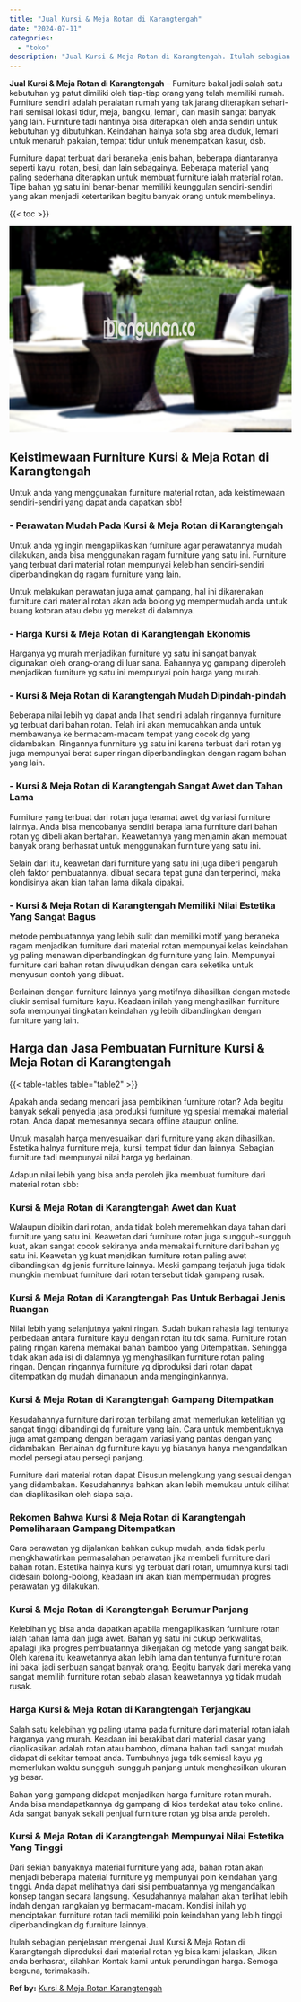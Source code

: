 ```yaml
---
title: "Jual Kursi & Meja Rotan di Karangtengah"
date: "2024-07-11"
categories: 
  - "toko"
description: "Jual Kursi & Meja Rotan di Karangtengah. Itulah sebagian penjelasan mengenai Jual Kursi & Meja Rotan di Karangtengah diproduksi dari material rotan yg bisa k..."
---
```


**Jual Kursi & Meja Rotan di Karangtengah** – Furniture bakal jadi salah satu kebutuhan yg patut dimiliki oleh tiap-tiap orang yang telah memiliki rumah. Furniture sendiri adalah peralatan rumah yang tak jarang diterapkan sehari-hari semisal lokasi tidur, meja, bangku, lemari, dan masih sangat banyak yang lain. Furniture tadi nantinya bisa diterapkan oleh anda sendiri untuk kebutuhan yg dibutuhkan. Keindahan halnya sofa sbg area duduk, lemari untuk menaruh pakaian, tempat tidur untuk menempatkan kasur, dsb.

Furniture dapat terbuat dari beraneka jenis bahan, beberapa diantaranya seperti kayu, rotan, besi, dan lain sebagainya. Beberapa material yang paling sederhana diterapkan untuk membuat furniture ialah material rotan. Tipe bahan yg satu ini benar-benar memiliki keunggulan sendiri-sendiri yang akan menjadi ketertarikan begitu banyak orang untuk membelinya.

{{< toc >}}

![Jual Kursi & Meja Rotan di Karangtengah](/images/kursi-meja-rotan-murah41.png)

## Keistimewaan Furniture Kursi & Meja Rotan di Karangtengah

Untuk anda yang menggunakan furniture material rotan, ada keistimewaan sendiri-sendiri yang dapat anda dapatkan sbb!

### \- Perawatan Mudah Pada Kursi & Meja Rotan di Karangtengah

Untuk anda yg ingin mengaplikasikan furniture agar perawatannya mudah dilakukan, anda bisa menggunakan ragam furniture yang satu ini. Furniture yang terbuat dari material rotan mempunyai kelebihan sendiri-sendiri diperbandingkan dg ragam furniture yang lain.

Untuk melakukan perawatan juga amat gampang, hal ini dikarenakan furniture dari material rotan akan ada bolong yg mempermudah anda untuk buang kotoran atau debu yg merekat di dalamnya.

### \- Harga Kursi & Meja Rotan di Karangtengah Ekonomis

Harganya yg murah menjadikan furniture yg satu ini sangat banyak digunakan oleh orang-orang di luar sana. Bahannya yg gampang diperoleh menjadikan furniture yg satu ini mempunyai poin harga yang murah.

### \- Kursi & Meja Rotan di Karangtengah Mudah Dipindah-pindah

Beberapa nilai lebih yg dapat anda lihat sendiri adalah ringannya furniture yg terbuat dari bahan rotan. Telah ini akan memudahkan anda untuk membawanya ke bermacam-macam tempat yang cocok dg yang didambakan. Ringannya funrniture yg satu ini karena terbuat dari rotan yg juga mempunyai berat super ringan diperbandingkan dengan ragam bahan yang lain.

### \- Kursi & Meja Rotan di Karangtengah Sangat Awet dan Tahan Lama

Furniture yang terbuat dari rotan juga teramat awet dg variasi furniture lainnya. Anda bisa mencobanya sendiri berapa lama furniture dari bahan rotan yg dibeli akan bertahan. Keawetannya yang menjamin akan membuat banyak orang berhasrat untuk menggunakan furniture yang satu ini.

Selain dari itu, keawetan dari furniture yang satu ini juga diberi pengaruh oleh faktor pembuatannya. dibuat secara tepat guna dan terperinci, maka kondisinya akan kian tahan lama dikala dipakai.

### \- Kursi & Meja Rotan di Karangtengah Memiliki Nilai Estetika Yang Sangat Bagus

metode pembuatannya yang lebih sulit dan memiliki motif yang beraneka ragam menjadikan furniture dari material rotan mempunyai kelas keindahan yg paling menawan diperbandingkan dg furniture yang lain. Mempunyai furniture dari bahan rotan diwujudkan dengan cara seketika untuk menyusun contoh yang dibuat.

Berlainan dengan furniture lainnya yang motifnya dihasilkan dengan metode diukir semisal furniture kayu. Keadaan inilah yang menghasilkan furniture sofa mempunyai tingkatan keindahan yg lebih dibandingkan dengan furniture yang lain.

## Harga dan Jasa Pembuatan Furniture Kursi & Meja Rotan di Karangtengah

{{< table-tables table="table2" >}}

Apakah anda sedang mencari jasa pembikinan furniture rotan? Ada begitu banyak sekali penyedia jasa produksi furniture yg spesial memakai material rotan. Anda dapat memesannya secara offline ataupun online.

Untuk masalah harga menyesuaikan dari furniture yang akan dihasilkan. Estetika halnya furniture meja, kursi, tempat tidur dan lainnya. Sebagian furniture tadi mempunyai nilai harga yg berlainan.

Adapun nilai lebih yang bisa anda peroleh jika membuat furniture dari material rotan sbb:

### Kursi & Meja Rotan di Karangtengah Awet dan Kuat

Walaupun dibikin dari rotan, anda tidak boleh meremehkan daya tahan dari furniture yang satu ini. Keawetan dari furniture rotan juga sungguh-sungguh kuat, akan sangat cocok sekiranya anda memakai furniture dari bahan yg satu ini. Keawetan yg kuat menjdikan furniture rotan paling awet dibandingkan dg jenis furniture lainnya. Meski gampang terjatuh juga tidak mungkin membuat furniture dari rotan tersebut tidak gampang rusak.

### Kursi & Meja Rotan di Karangtengah Pas Untuk Berbagai Jenis Ruangan

Nilai lebih yang selanjutnya yakni ringan. Sudah bukan rahasia lagi tentunya perbedaan antara furniture kayu dengan rotan itu tdk sama. Furniture rotan paling ringan karena memakai bahan bamboo yang Ditempatkan. Sehingga tidak akan ada isi di dalamnya yg menghasilkan furniture rotan paling ringan. Dengan ringannya furniture yg diproduksi dari rotan dapat ditempatkan dg mudah dimanapun anda menginginkannya.

### Kursi & Meja Rotan di Karangtengah Gampang Ditempatkan

Kesudahannya furniture dari rotan terbilang amat memerlukan ketelitian yg sangat tinggi dibandingi dg furniture yang lain. Cara untuk membentuknya juga amat gampang dengan beragam variasi yang pantas dengan yang didambakan. Berlainan dg furniture kayu yg biasanya hanya mengandalkan model persegi atau persegi panjang.

Furniture dari material rotan dapat Disusun melengkung yang sesuai dengan yang didambakan. Kesudahannya bahkan akan lebih memukau untuk dilihat dan diaplikasikan oleh siapa saja.

### Rekomen Bahwa Kursi & Meja Rotan di Karangtengah Pemeliharaan Gampang Ditempatkan

Cara perawatan yg dijalankan bahkan cukup mudah, anda tidak perlu mengkhawatirkan permasalahan perawatan jika membeli furniture dari bahan rotan. Estetika halnya kursi yg terbuat dari rotan, umumnya kursi tadi didesain bolong-bolong, keadaan ini akan kian mempermudah progres perawatan yg dilakukan.

### Kursi & Meja Rotan di Karangtengah Berumur Panjang

Kelebihan yg bisa anda dapatkan apabila mengaplikasikan furniture rotan ialah tahan lama dan juga awet. Bahan yg satu ini cukup berkwalitas, apalagi jika progres pembuatannya dikerjakan dg metode yang sangat baik. Oleh karena itu keawetannya akan lebih lama dan tentunya furniture rotan ini bakal jadi serbuan sangat banyak orang. Begitu banyak dari mereka yang sangat memilih furniture rotan sebab alasan keawetannya yg tidak mudah rusak.

### Harga Kursi & Meja Rotan di Karangtengah Terjangkau

Salah satu kelebihan yg paling utama pada furniture dari material rotan ialah harganya yang murah. Keadaan ini berakibat dari material dasar yang diaplikasikan adalah rotan atau bamboo, dimana bahan tadi sangat mudah didapat di sekitar tempat anda. Tumbuhnya juga tdk semisal kayu yg memerlukan waktu sungguh-sungguh panjang untuk menghasilkan ukuran yg besar.

Bahan yang gampang didapat menjadikan harga furniture rotan murah. Anda bisa mendapatkannya dg gampang di kios terdekat atau toko online. Ada sangat banyak sekali penjual furniture rotan yg bisa anda peroleh.

### Kursi & Meja Rotan di Karangtengah Mempunyai Nilai Estetika Yang Tinggi

Dari sekian banyaknya material furniture yang ada, bahan rotan akan menjadi beberapa material furniture yg mempunyai poin keindahan yang tinggi. Anda dapat melihatnya dari sisi pembuatannya yg mengandalkan konsep tangan secara langsung. Kesudahannya malahan akan terlihat lebih indah dengan rangkaian yg bermacam-macam. Kondisi inilah yg menciptakan furniture rotan tadi memiliki poin keindahan yang lebih tinggi diperbandingkan dg furniture lainnya.

Itulah sebagian penjelasan mengenai Jual Kursi & Meja Rotan di Karangtengah diproduksi dari material rotan yg bisa kami jelaskan, Jikan anda berhasrat, silahkan Kontak kami untuk perundingan harga. Semoga berguna, terimakasih.

**Ref by:** [Kursi & Meja Rotan Karangtengah](https://id.wikipedia.org/wiki/Kursi)
